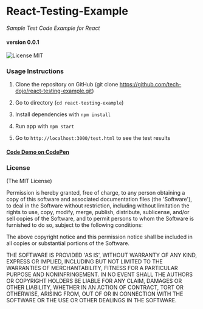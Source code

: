 # React-Testing-Example

*Sample Test Code Example for React*

#### version 0.0.1

![License MIT](https://go-shields.herokuapp.com/license-MIT-blue.png)

### Usage Instructions


1. Clone the repository on GitHub (git clone https://github.com/tech-dojo/react-testing-example.git)

2. Go to directory (`cd react-testing-example`)

3. Install dependencies with `npm install`

4. Run app with `npm start`

5. Go to `http://localhost:3000/test.html` to see the test results


#### [Code Demo on CodePen](http://codepen.io/mahfuz-aftab/pen/LkJXjr)

### License

(The MIT License)

Permission is hereby granted, free of charge, to any person obtaining a copy of this software and associated documentation files (the 'Software'), to deal in the Software without restriction, including without limitation the rights to use, copy, modify, merge, publish, distribute, sublicense, and/or sell copies of the Software, and to permit persons to whom the Software is furnished to do so, subject to the following conditions:

The above copyright notice and this permission notice shall be included in all copies or substantial portions of the Software.

THE SOFTWARE IS PROVIDED 'AS IS', WITHOUT WARRANTY OF ANY KIND, EXPRESS OR IMPLIED, INCLUDING BUT NOT LIMITED TO THE WARRANTIES OF MERCHANTABILITY, FITNESS FOR A PARTICULAR PURPOSE AND NONINFRINGEMENT. IN NO EVENT SHALL THE AUTHORS OR COPYRIGHT HOLDERS BE LIABLE FOR ANY CLAIM, DAMAGES OR OTHER LIABILITY, WHETHER IN AN ACTION OF CONTRACT, TORT OR OTHERWISE, ARISING FROM, OUT OF OR IN CONNECTION WITH THE SOFTWARE OR THE USE OR OTHER DEALINGS IN THE SOFTWARE.
